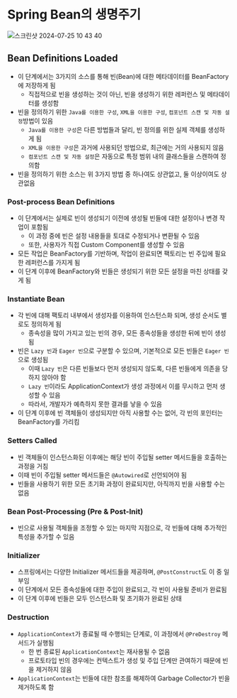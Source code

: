 # Spring Bean의 생명주기

![스크린샷 2024-07-25 10 43 40](https://github.com/user-attachments/assets/3baa7751-30ae-4178-9f75-b48026687176)

## Bean Definitions Loaded
* 이 단계에서는 3가지의 소스를 통해 빈(Bean)에 대한 메타데이터를 BeanFactory에 저장하게 됨
	* 직접적으로 빈을 생성하는 것이 아닌, 빈을 생성하기 위한 레퍼런스 및 메타데이터를 생성함
* 빈을 정의하기 위한 `Java를 이용한 구성`, `XML을 이용한 구성`, `컴포넌트 스캔 및 자동 설정`방법이 있음
	* `Java를 이용한 구성`은 다른 방법들과 달리, 빈 정의를 위한 실제 객체를 생성하게 됨
	* `XML을 이용한 구성`은 과거에 사용되던 방법으로, 최근에는 거의 사용되지 않음
	* `컴포넌트 스캔 및 자동 설정`은 자동으로 특정 범위 내의 클래스들을 스캔하여 정의함
* 빈을 정의하기 위한 소스는 위 3가지 방법 중 하나여도 상관없고, 둘 이상이여도 상관없음

### Post-process Bean Definitions
* 이 단계에서는 실제로 빈이 생성되기 이전에 생성될 빈들에 대한 설정이나 변경 작업이 포함됨
	* 이 과정 중에 빈은 설정 내용들을 토대로 수정되거나 변환될 수 있음
	* 또한, 사용자가 직접 Custom Component를 생성할 수 있음
* 모든 작업은 BeanFactory를 기반하며, 작업이 완료되면 팩토리는 빈 주입에 필요한 레퍼런스를 가지게 됨
* 이 단계 이후에 BeanFactory와 빈들은 생성되기 위한 모든 설정을 마친 상태를 갖게 됨

### Instantiate Bean
* 각 빈에 대해 팩토리 내부에서 생성자를 이용하여 인스턴스화 되며, 생성 순서도 별로도 정의하게 됨
	* 종속성을 많이 가지고 있는 빈의 경우, 모든 종속성들을 생성한 뒤에 빈이 생성됨
* 빈은 `Lazy 빈`과 `Eager 빈`으로 구분할 수 있으며, 기본적으로 모든 빈들은 `Eager 빈`으로 생성됨
	* 이때 `Lazy 빈`은 다른 빈들보다 먼저 생성되지 않도록, 다른 빈들에게 의존을 당하지 않아야 함
	* `Lazy 빈`이라도 ApplicationContext가 생성 과정에서 이를 무시하고 먼저 생성할 수 있음
	* 따라서, 개발자가 예측하지 못한 결과를 낳을 수 있음
* 이 단계 이후에 빈 객체들이 생성되지만 아직 사용할 수는 없어, 각 빈의 포인터는 BeanFactory를 가리킴

### Setters Called
* 빈 객체들이 인스턴스화된 이후에는 해당 빈이 주입될 setter 메서드들을 호출하는 과정을 거침
* 이때 빈이 주입될 setter 메서드들은 `@Autowired`로 선언되어야 됨
* 빈들을 사용하기 위한 모든 초기화 과정이 완료되지만, 아직까지 빈을 사용할 수는 없음

### Bean Post-Processing (Pre & Post-Init)
* 빈으로 사용될 객체들을 조정할 수 있는 마지막 지점으로, 각 빈들에 대해 추가적인 특성을 추가할 수 있음

### Initializer
* 스프링에서는 다양한 Initializer 메서드들을 제공하며, `@PostConstruct`도 이 중 일부임
* 이 단계에서 모든 종속성들에 대한 주입이 완료되고, 각 빈이 사용될 준비가 완료됨
* 이 단계 이후에 빈들은 모두 인스턴스화 및 초기화가 완료된 상태

### Destruction
* `ApplicationContext`가 종료될 때 수행되는 단계로, 이 과정에서 `@PreDestroy` 메서드가 실행됨
	* 한 번 종료된 `ApplicationContext`는 재사용될 수 없음
	* 프로토타입 빈의 경우에는 컨텍스트가 생성 및 주입 단계만 관여하기 때문에 빈을 제거하지 않음
* `ApplicationContext`는 빈들에 대한 참조를 해제하여 Garbage Collector가 빈을 제거하도록 함
